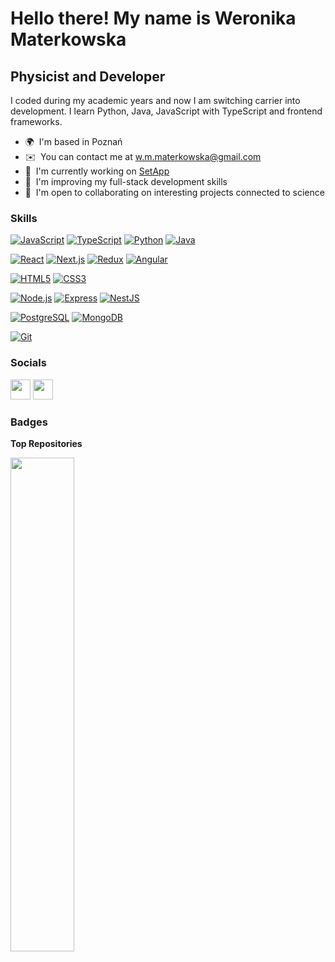 Hello there! My name is Weronika Materkowska
=====================================

Physicist and Developer
-----------------------

I coded during my academic years and now I am switching carrier into development. I learn Python, Java, JavaScript with TypeScript and frontend frameworks.

*   🌍  I'm based in Poznań
*   ✉️  You can contact me at [w.m.materkowska@gmail.com](mailto:w.m.materkowska@gmail.com)
*   🚀  I'm currently working on [SetApp](http://github.com/blauprint)
*   🧠  I'm improving my full-stack development skills
*   🤝  I'm open to collaborating on interesting projects connected to science
    
### Skills
[![JavaScript](https://img.shields.io/badge/--F7DF1E?logo=javascript&logoColor=000)](https://www.javascript.com/)
[![TypeScript](https://img.shields.io/badge/--3178C6?logo=typescript&logoColor=ffffff)](https://www.typescriptlang.org/)
[![Python](https://img.shields.io/badge/--3776AB?logo=python&logoColor=white)](https://www.python.org/)
[![Java](https://img.shields.io/badge/Java-007396?logo=java&logoColor=white)](https://www.java.com/)

[![React](https://img.shields.io/badge/React-61DAFB?logo=react&logoColor=white)](https://reactjs.org/)
[![Next.js](https://img.shields.io/badge/Next.js-000000?logo=next-dot-js&logoColor=white)](https://nextjs.org/docs)
[![Redux](https://img.shields.io/badge/Redux-764ABC?logo=redux&logoColor=white)](https://redux.js.org/)
[![Angular](https://img.shields.io/badge/Angular-DD0031?logo=angular&logoColor=white)](https://angular.io/)

[![HTML5](https://img.shields.io/badge/HTML5-E34F26?logo=html5&logoColor=white)](https://developer.mozilla.org/en-US/docs/Glossary/HTML5)
[![CSS3](https://img.shields.io/badge/CSS3-1572B6?logo=css3&logoColor=white)](https://www.w3.org/TR/CSS/#css)

[![Node.js](https://img.shields.io/badge/Node.js-339933?logo=node-dot-js&logoColor=white)](https://nodejs.org/en/)
[![Express](https://img.shields.io/badge/Express-000000?logo=express&logoColor=white)](https://expressjs.com/)
[![NestJS](https://img.shields.io/badge/NestJS-E0234E?logo=nestjs&logoColor=white)](https://docs.nestjs.com/)

[![PostgreSQL](https://img.shields.io/badge/PostgreSQL-336791?logo=postgresql&logoColor=white)](https://www.postgresql.org/)
[![MongoDB](https://img.shields.io/badge/MongoDB-47A248?logo=mongodb&logoColor=white)](https://www.mongodb.com/)

[![Git](https://img.shields.io/badge/Git-F05032?logo=git&logoColor=white)](https://git-scm.com/)
                    
### Socials               
<p align="left">               
<a href="https://www.github.com/wmaterkowska" target="_blank" rel="noreferrer"><img src="https://raw.githubusercontent.com/danielcranney/readme-generator/main/public/icons/socials/github.svg" width="32" height="32" /></a>                  
<a href="https://www.linkedin.com/in/weronika-materkowska-848142231/" target="_blank" rel="noreferrer"><img src="https://raw.githubusercontent.com/danielcranney/readme-generator/main/public/icons/socials/linkedin.svg" width="32" height="32" /></a></p>

### Badges
<b>Top Repositories</b><div width="100%" align="center"><a href="https://github.com/wmaterkowska/seismica" align="left"><img align="left" width="45%" src="https://github-readme-stats.vercel.app/api/pin/?username=wmaterkowska&repo=seismica&title_color=0891b2&text_color=ffffff&icon_color=0891b2&bg_color=1c1917&hide_border=true&locale=en" /></a></div><br /><br /><br /><br /><br /><br /><br />
